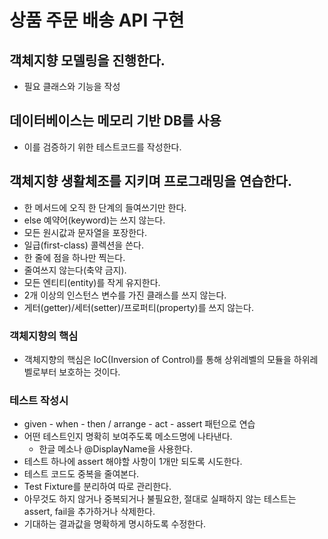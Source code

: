 # 상품 주문 배송 API 구현

## 객체지향 모델링을 진행한다.
- 필요 클래스와 기능을 작성

## 데이터베이스는 메모리 기반 DB를 사용
- 이를 검증하기 위한 테스트코드를 작성한다.

## 객체지향 생활체조를 지키며 프로그래밍을 연습한다.

- 한 메서드에 오직 한 단계의 들여쓰기만 한다.
- else 예약어(keyword)는 쓰지 않는다. 
- 모든 원시값과 문자열을 포장한다. 
- 일급(first-class) 콜렉션을 쓴다. 
- 한 줄에 점을 하나만 찍는다. 
- 줄여쓰지 않는다(축약 금지). 
- 모든 엔티티(entity)를 작게 유지한다. 
- 2개 이상의 인스턴스 변수를 가진 클래스를 쓰지 않는다. 
- 게터(getter)/세터(setter)/프로퍼티(property)를 쓰지 않는다.

### 객체지향의 핵심
- 객체지향의 핵심은 IoC(Inversion of Control)를 통해 상위레벨의 모듈을 하위레벨로부터 보호하는 것이다.

### 테스트 작성시
- given - when - then / arrange - act - assert 패턴으로 연습
- 어떤 테스트인지 명확히 보여주도록 메소드명에 나타낸다.
  - 한글 메소나 @DisplayName을 사용한다.
- 테스트 하나에 assert 해야할 사항이 1개만 되도록 시도한다.
- 테스트 코드도 중복을 줄여본다.
- Test Fixture를 분리하여 따로 관리한다.
- 아무것도 하지 않거나 중복되거나 불필요한, 절대로 실패하지 않는 테스트는 assert, fail을 추가하거나 삭제한다.
- 기대하는 결과값을 명확하게 명시하도록 수정한다.

